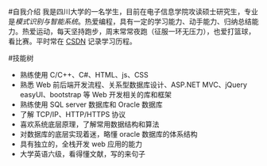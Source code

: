 #自我介绍
我是四川大学的一名学生，目前在电子信息学院攻读硕士研究生，专业是*模式识别与智能系统*。热爱编程，具有一定的学习能力、动手能力、归纳总结能力。热爱运动，每天坚持跑步，周末常常夜跑（征服一环无压力），也爱打篮球，看比赛。平时常在 [CSDN](http://blog.csdn.net/chengonghao/article/category/6216131 "我的博客") 记录学习历程。

#技能树
 * 熟练使用 C/C++、C#、HTML、js、CSS
 * 熟悉 Web 前后端开发流程、关系型数据库设计、ASP.NET MVC、jQuery easyUI、bootstrap 等 Web 开发相关的库和框架
 * 熟练使用 SQL server 数据库和 Oracle 数据库
 * 了解 TCP/IP、HTTP/HTTPS 协议
 * 喜欢系统底层原理，了解常用数据结构和算法
 * 对数据库的底层实现着迷，略懂 oracle 数据库的体系结构
 * 具有独立的，全栈开发 web 应用的能力
 * 大学英语六级，看得懂文献，写的来句子

